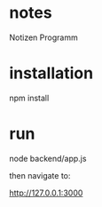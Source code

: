 # notes
Notizen Programm

# installation
npm install

# run
node backend/app.js

then navigate to: 

http://127.0.0.1:3000
